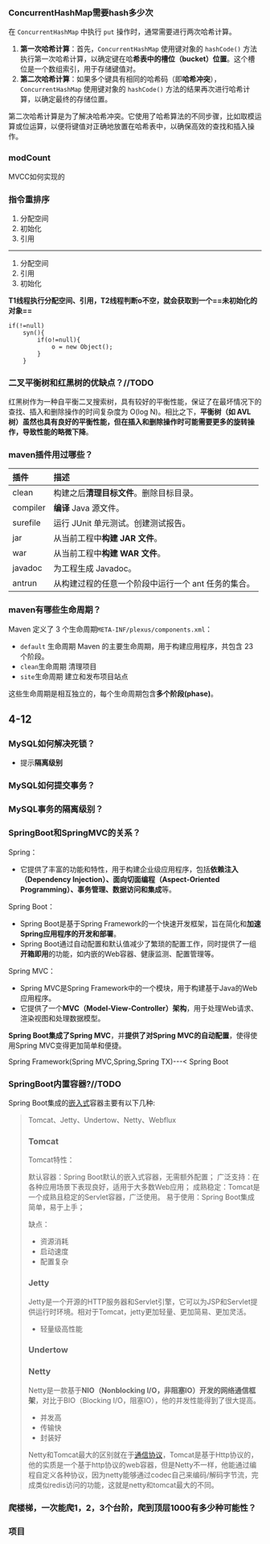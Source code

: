 ### ConcurrentHashMap需要hash多少次

在 `ConcurrentHashMap` 中执行 `put` 操作时，通常需要进行两次哈希计算。

1. **第一次哈希计算**：首先，`ConcurrentHashMap` 使用键对象的 `hashCode()` 方法执行第一次哈希计算，以确定键在哈**希表中的槽位（bucket）位置**。这个槽位是一个数组索引，用于存储键值对。
2. **第二次哈希计算**：如果多个键具有相同的哈希码（即**哈希冲突**），`ConcurrentHashMap` 使用键对象的 `hashCode()` 方法的结果再次进行哈希计算，以确定最终的存储位置。

第二次哈希计算是为了解决哈希冲突。它使用了哈希算法的不同步骤，比如取模运算或位运算，以便将键值对正确地放置在哈希表中，以确保高效的查找和插入操作。

### modCount

MVCC如何实现的

### 指令重排序

1. 分配空间
2. 初始化
3. 引用

---

1. 分配空间
2. 引用
3. 初始化

**T1线程执行分配空间、引用，T2线程判断o不空，就会获取到一个==未初始化的对象==**

```
if(!=null)
	syn(){
		if(o!=null){
			o = new Object();
		}
	}
```

### 二叉平衡树和红黑树的优缺点？//TODO

红黑树作为一种自平衡二叉搜索树，具有较好的平衡性能，保证了在最坏情况下的查找、插入和删除操作的时间复杂度为 O(log N)。相比之下，**平衡树（如 AVL 树）虽然也具有良好的平衡性能，但在插入和删除操作时可能需要更多的旋转操作，导致性能的略微下降**。

### maven插件用过哪些？

| 插件     | 描述                                                |
| :------- | :-------------------------------------------------- |
| clean    | 构建之后**清理目标文件**。删除目标目录。            |
| compiler | **编译** Java 源文件。                              |
| surefile | 运行 JUnit 单元测试。创建测试报告。                 |
| jar      | 从当前工程中**构建 JAR 文件**。                     |
| war      | 从当前工程中**构建 WAR 文件**。                     |
| javadoc  | 为工程生成 Javadoc。                                |
| antrun   | 从构建过程的任意一个阶段中运行一个 ant 任务的集合。 |

### maven有哪些生命周期？

Maven 定义了 3 个生命周期`META-INF/plexus/components.xml`：

- `default` 生命周期 Maven 的主要生命周期，用于构建应用程序，共包含 23 个阶段。
- `clean`生命周期  清理项目
- `site`生命周期  建立和发布项目站点

这些生命周期是相互独立的，每个生命周期包含**多个阶段(phase)**。



## 4-12

### MySQL如何解决死锁？

- 提示**隔离级别**

### MySQL如何提交事务？



### MySQL事务的隔离级别？







### SpringBoot和SpringMVC的关系？

Spring：

- 它提供了丰富的功能和特性，用于构建企业级应用程序，包括**依赖注入（Dependency Injection）、面向切面编程（Aspect-Oriented Programming）、事务管理、数据访问和集成**等。

Spring Boot：

- Spring Boot是基于Spring Framework的一个快速开发框架，旨在简化和**加速Spring应用程序的开发和部署**。
- Spring Boot通过自动配置和默认值减少了繁琐的配置工作，同时提供了一组**开箱即用**的功能，如内嵌的Web容器、健康监测、配置管理等。

Spring MVC：

- Spring MVC是Spring Framework中的一个模块，用于构建基于Java的Web应用程序。
- 它提供了一个**MVC（Model-View-Controller）架构**，用于处理Web请求、渲染视图和处理数据模型。

**Spring Boot集成了Spring MVC**，并**提供了对Spring MVC的自动配置**，使得使用Spring MVC变得更加简单和便捷。

Spring Framework(Spring MVC,Spring,Spring TX)---< Spring Boot

### SpringBoot内置容器?//TODO

Spring Boot集成的[嵌入式](https://so.csdn.net/so/search?q=嵌入式&spm=1001.2101.3001.7020)容器主要有以下几种:

> Tomcat、Jetty、Undertow、Netty、Webflux
>
> ### Tomcat
>
> Tomcat特性：
>
> 默认容器：Spring Boot默认的嵌入式容器，无需额外配置；
> 广泛支持：在各种应用场景下表现良好，适用于大多数Web应用；
> 成熟稳定：Tomcat是一个成熟且稳定的Servlet容器，广泛使用。
> 易于使用：Spring Boot集成简单，易于上手；
>
> 缺点：
>
> - 资源消耗
> - 启动速度
> - 配置复杂
>
> ### Jetty
>
> Jetty是一个开源的HTTP服务器和Servlet引擎，它可以为JSP和Servlet提供运行时环境。相对于Tomcat，jetty更加轻量、更加简易、更加灵活。
>
> - 轻量级高性能
>
> ### Undertow
>
> ### Netty
>
> Netty是一款基于**NIO（Nonblocking I/O，非阻塞IO）开发的网络通信框架**，对比于BIO（Blocking I/O，阻塞IO），他的并发性能得到了很大提高。
>
> - 并发高
> - 传输快
> - 封装好
>
> Netty和Tomcat最大的区别就在于[通信协议](https://link.zhihu.com/?target=https%3A//so.csdn.net/so/search%3Fq%3D%E9%80%9A%E4%BF%A1%E5%8D%8F%E8%AE%AE%26spm%3D1001.2101.3001.7020)，Tomcat是基于Http协议的，他的实质是一个基于http协议的web容器，但是Netty不一样，他能通过编程自定义各种协议，因为netty能够通过codec自己来编码/解码字节流，完成类似redis访问的功能，这就是netty和tomcat最大的不同。







### 爬楼梯，一次能爬1，2，3个台阶，爬到顶层1000有多少种可能性？



### 项目
